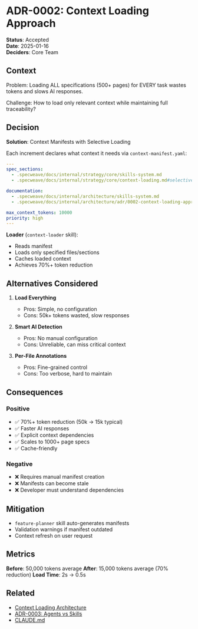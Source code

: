 # ADR-0002: Context Loading Approach

**Status**: Accepted  
**Date**: 2025-01-16  
**Deciders**: Core Team  

## Context

Problem: Loading ALL specifications (500+ pages) for EVERY task wastes tokens and slows AI responses.

Challenge: How to load only relevant context while maintaining full traceability?

## Decision

**Solution**: Context Manifests with Selective Loading

Each increment declares what context it needs via `context-manifest.yaml`:

```yaml
---
spec_sections:
  - .specweave/docs/internal/strategy/core/skills-system.md
  - .specweave/docs/internal/strategy/core/context-loading.md#selective-loading

documentation:
  - .specweave/docs/internal/architecture/skills-system.md
  - .specweave/docs/internal/architecture/adr/0002-context-loading-approach.md

max_context_tokens: 10000
priority: high
---
```

**Loader** (`context-loader` skill):
- Reads manifest
- Loads only specified files/sections
- Caches loaded context
- Achieves 70%+ token reduction

## Alternatives Considered

1. **Load Everything**
   - Pros: Simple, no configuration
   - Cons: 50k+ tokens wasted, slow responses
   
2. **Smart AI Detection**
   - Pros: No manual configuration
   - Cons: Unreliable, can miss critical context
   
3. **Per-File Annotations**
   - Pros: Fine-grained control
   - Cons: Too verbose, hard to maintain

## Consequences

### Positive
- ✅ 70%+ token reduction (50k → 15k typical)
- ✅ Faster AI responses
- ✅ Explicit context dependencies
- ✅ Scales to 1000+ page specs
- ✅ Cache-friendly

### Negative
- ❌ Requires manual manifest creation
- ❌ Manifests can become stale
- ❌ Developer must understand dependencies

## Mitigation

- `feature-planner` skill auto-generates manifests
- Validation warnings if manifest outdated
- Context refresh on user request

## Metrics

**Before**: 50,000 tokens average
**After**: 15,000 tokens average (70% reduction)
**Load Time**: 2s → 0.5s

## Related

- [Context Loading Architecture](../context-loading.md)
- [ADR-0003: Agents vs Skills](0003-agent-vs-skill.md)
- [CLAUDE.md](../../../../CLAUDE.md#context-manifests)
